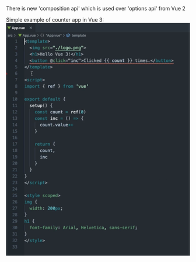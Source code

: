 There is new 'composition api' which is used over 'options api' from Vue 2

Simple example of counter app in Vue 3:
![](./assets/Pasted%20image%2020221104103233.png)